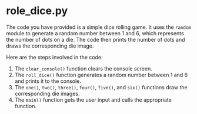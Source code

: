 # role_dice.py

The code you have provided is a simple dice rolling game. It uses the `random` module to generate a random number between 1 and 6, which represents the number of dots on a die. The code then prints the number of dots and draws the corresponding die image.

Here are the steps involved in the code:

1. The `clear_console()` function clears the console screen.
2. The `roll_dice()` function generates a random number between 1 and 6 and prints it to the console.
3. The `one()`, `two()`, `three()`, `four()`, `five()`, and `six()` functions draw the corresponding die images.
4. The `main()` function gets the user input and calls the appropriate function.

